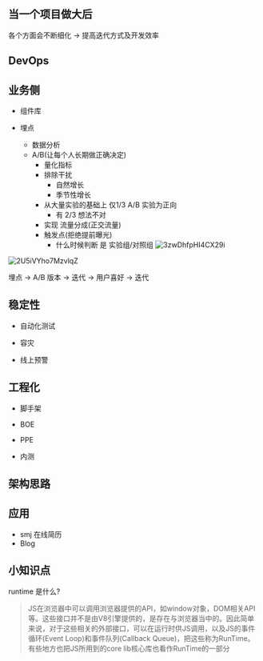 ## 当一个项目做大后
各个方面会不断细化 -> 提高迭代方式及开发效率


## DevOps


## 业务侧

- 组件库


- 埋点
    - 数据分析
    - A/B(让每个人长期做正确决定)
        - 量化指标
        - 排除干扰
            - 自然增长
            - 季节性增长
        - 从大量实验的基础上 仅1/3 A/B 实验为正向
            - 有 2/3 想法不对
        - 实现 流量分成(正交流量)
        - 触发点(拒绝提前曝光)
            - 什么时候判断 是 实验组/对照组
![3zwDhfpHI4CX29i](https://i.loli.net/2021/10/31/3zwDhfpHI4CX29i.png)

![2U5iVYho7MzvlqZ](https://i.loli.net/2021/10/31/2U5iVYho7MzvlqZ.png)


埋点 -> A/B 版本 -> 迭代
    -> 用户喜好 -> 迭代

## 稳定性

- 自动化测试

- 容灾

- 线上预警

## 工程化

- 脚手架

- BOE

- PPE

- 内测


## 架构思路


## 应用
- smj 在线简历
- Blog 


## 小知识点  
runtime 是什么?

> JS在浏览器中可以调用浏览器提供的API，如window对象，DOM相关API等。这些接口并不是由V8引擎提供的，是存在与浏览器当中的。因此简单来说，对于这些相关的外部接口，可以在运行时供JS调用，以及JS的事件循环(Event Loop)和事件队列(Callback Queue)，把这些称为RunTime。有些地方也把JS所用到的core lib核心库也看作RunTime的一部分



